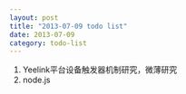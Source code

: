 ```yaml
---
layout: post
title: "2013-07-09 todo list"
date: 2013-07-09
category: todo-list
---
```


1. Yeelink平台设备触发器机制研究，微薄研究
2. node.js

